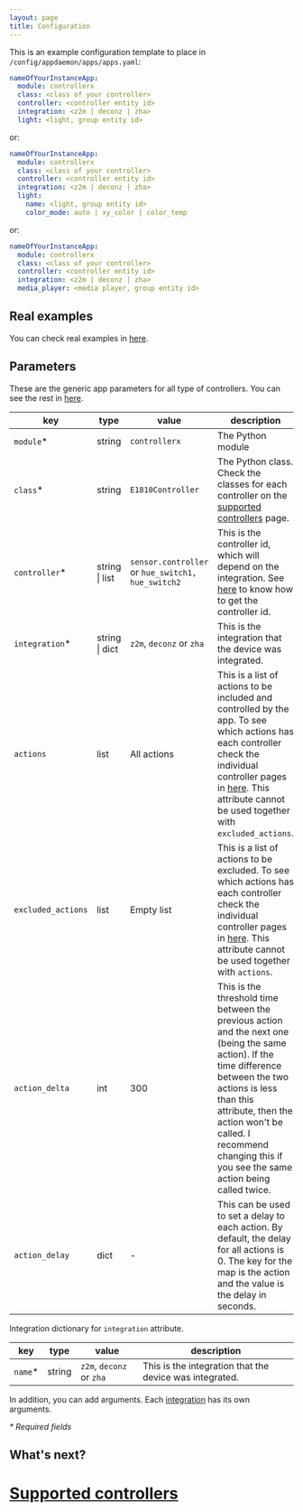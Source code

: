 ```yaml
---
layout: page
title: Configuration
---
```


This is an example configuration template to place in `/config/appdaemon/apps/apps.yaml`:

```yaml
nameOfYourInstanceApp:
  module: controllerx
  class: <class of your controller>
  controller: <controller entity id>
  integration: <z2m | deconz | zha>
  light: <light, group entity id>
```

or:

```yaml
nameOfYourInstanceApp:
  module: controllerx
  class: <class of your controller>
  controller: <controller entity id>
  integration: <z2m | deconz | zha>
  light:
    name: <light, group entity id>
    color_mode: auto | xy_color | color_temp
```

or:

```yaml
nameOfYourInstanceApp:
  module: controllerx
  class: <class of your controller>
  controller: <controller entity id>
  integration: <z2m | deconz | zha>
  media_player: <media player, group entity id>
```

## Real examples

You can check real examples in [here](/controllerx/examples).

## Parameters

These are the generic app parameters for all type of controllers. You can see the rest in [here](type-configuration).

| key                | type           | value                                             | description                                                                                                                                                                                                                                                                            |
| ------------------ | -------------- | ------------------------------------------------- | -------------------------------------------------------------------------------------------------------------------------------------------------------------------------------------------------------------------------------------------------------------------------------------- |
| `module`\*         | string         | `controllerx`                                     | The Python module                                                                                                                                                                                                                                                                      |
| `class`\*          | string         | `E1810Controller`                                 | The Python class. Check the classes for each controller on the [supported controllers](/controllerx/controllers) page.                                                                                                                                                                 |
| `controller`\*     | string \| list | `sensor.controller` or `hue_switch1, hue_switch2` | This is the controller id, which will depend on the integration. See [here](/controllerx/others/extract-controller-id) to know how to get the controller id.                                                                                                                           |
| `integration`\*    | string \| dict | `z2m`, `deconz` or `zha`                          | This is the integration that the device was integrated.                                                                                                                                                                                                                                |
| `actions`          | list           | All actions                                       | This is a list of actions to be included and controlled by the app. To see which actions has each controller check the individual controller pages in [here](/controllerx/controllers). This attribute cannot be used together with `excluded_actions`.                                |
| `excluded_actions` | list           | Empty list                                        | This is a list of actions to be excluded. To see which actions has each controller check the individual controller pages in [here](/controllerx/controllers). This attribute cannot be used together with `actions`.                                                                   |
| `action_delta`     | int            | 300                                               | This is the threshold time between the previous action and the next one (being the same action). If the time difference between the two actions is less than this attribute, then the action won't be called. I recommend changing this if you see the same action being called twice. |
| `action_delay`     | dict           | -                                                 | This can be used to set a delay to each action. By default, the delay for all actions is 0. The key for the map is the action and the value is the delay in seconds.                                                                                                                   |

Integration dictionary for `integration` attribute.

| key      | type   | value                    | description                                             |
| -------- | ------ | ------------------------ | ------------------------------------------------------- |
| `name`\* | string | `z2m`, `deconz` or `zha` | This is the integration that the device was integrated. |

In addition, you can add arguments. Each [integration](/controllerx/others/integrations) has its own arguments.

_\* Required fields_

## What's next?

# [Supported controllers](/controllerx/controllers)
